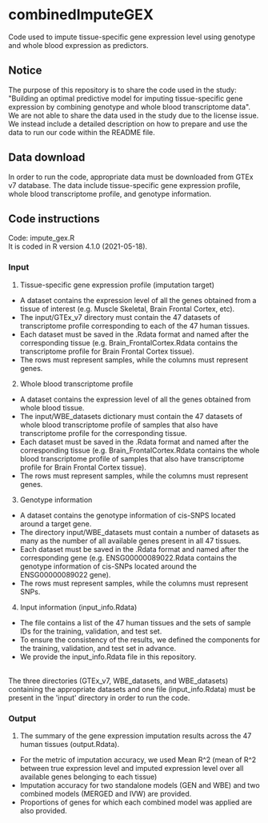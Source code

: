 # combinedImputeGEX
Code used to impute tissue-specific gene expression level using genotype and whole blood expression as predictors.


## Notice
The purpose of this repository is to share the code used in the study: "Building an optimal predictive model for imputing tissue-specific gene expression by combining genotype and whole blood transcriptome data".
We are not able to share the data used in the study due to the license issue. We instead include a detailed description on how to prepare and use the data to run our code within the README file.


## Data download
In order to run the code, appropriate data must be downloaded from GTEx v7 database. The data include tissue-specific gene expression profile, whole blood transcriptome profile, and genotype information. 


## Code instructions
Code: impute_gex.R
<br/> 
It is coded in R version 4.1.0 (2021-05-18).


### Input 
1. Tissue-specific gene expression profile (imputation target)
* A dataset contains the expression level of all the genes obtained from a tissue of interest (e.g. Muscle Skeletal, Brain Frontal Cortex, etc).
* The input/GTEx_v7 directory must contain the 47 datasets of transcriptome profile corresponding to each of the 47 human tissues.
* Each dataset must be saved in the .Rdata format and named after the corresponding tissue (e.g. Brain_FrontalCortex.Rdata contains the transcriptome profile for Brain Frontal Cortex tissue).
* The rows must represent samples, while the columns must represent genes.
2. Whole blood transcriptome profile
* A dataset contains the expression level of all the genes obtained from whole blood tissue.
* The input/WBE_datasets dictionary must contain the 47 datasets of whole blood transcriptome profile of samples that also have transcriptome profile for the corresponding tissue.
* Each dataset must be saved in the .Rdata format and named after the corresponding tissue (e.g. Brain_FrontalCortex.Rdata contains the whole blood transcriptome profile of samples that also have transcriptome profile for Brain Frontal Cortex tissue).
* The rows must represent samples, while the columns must represent genes.
3. Genotype information
* A dataset contains the genotype information of cis-SNPS located around a target gene.
* The directory input/WBE_datasets must contain a number of datasets as many as the number of all available genes present in all 47 tissues.
* Each dataset must be saved in the .Rdata format and named after the corresponding gene (e.g. ENSG00000089022.Rdata contains the genotype information of cis-SNPs located around the ENSG00000089022 gene).
* The rows must represent samples, while the columns must represent SNPs.
4. Input information (input_info.Rdata)
* The file contains a list of the 47 human tissues and the sets of sample IDs for the training, validation, and test set.
* To ensure the consistency of the results, we defined the components for the training, validation, and test set in advance.
* We provide the input_info.Rdata file in this repository.
<br/>
The three directories (GTEx_v7, WBE_datasets, and WBE_datasets) containing the appropriate datasets and one file (input_info.Rdata) must be present in the 'input' directory in order to run the code.


### Output 
1. The summary of the gene expression imputation results across the 47 human tissues (output.Rdata).
* For the metric of imputation accuracy, we used Mean R^2 (mean of R^2 between true expression level and imputed expression level over all available genes belonging to each tissue)
* Imputation accuracy for two standalone models (GEN and WBE) and two combined models (MERGED and IVW) are provided.
* Proportions of genes for which each combined model was applied are also provided.
